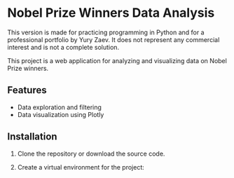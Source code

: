 # Nobel Prize Winners Data Analysis

This version is made for practicing programming in Python and for a professional portfolio by Yury Zaev. It does not represent any commercial interest and is not a complete solution.

This project is a web application for analyzing and visualizing data on Nobel Prize winners.

## Features

- Data exploration and filtering
- Data visualization using Plotly

## Installation

1. Clone the repository or download the source code.

2. Create a virtual environment for the project:


